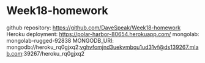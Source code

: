 # Week18-homework
github repository: https://github.com/DaveSpeak/Week18-homework
Heroku deployment: https://polar-harbor-80654.herokuapp.com/
mongolab: mongolab-rugged-92838
MONGODB_URI: mongodb://heroku_rq0gjxq2:vghvfomjnd3uekvmbqu1ud31vf@ds139267.mlab.com:39267/heroku_rq0gjxq2